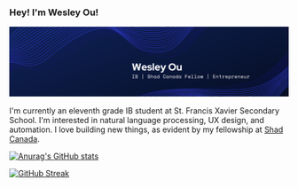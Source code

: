 ### Hey! I'm Wesley Ou!

<img src="https://github.com/C-FWES/C-FWES/blob/main/linkedin.png?raw=true">

I'm currently an eleventh grade IB student at St. Francis Xavier Secondary School. I'm interested in natural language processing, UX design, and automation. I love building new things, as evident by my fellowship at [Shad Canada](https://www.shad.ca/).  

[![Anurag's GitHub stats](https://github-readme-stats.vercel.app/api?username=C-FWES)](https://github.com/anuraghazra/github-readme-stats)

[![GitHub Streak](https://streak-stats.demolab.com?user=C-FWES)](https://git.io/streak-stats)
